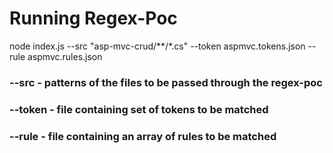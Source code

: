 # Running Regex-Poc

node index.js --src "asp-mvc-crud/\*\*/\*.cs" --token aspmvc.tokens.json --rule aspmvc.rules.json

### --src - patterns of the files to be passed through the regex-poc

### --token - file containing set of tokens to be matched

### --rule - file containing an array of rules to be matched
	